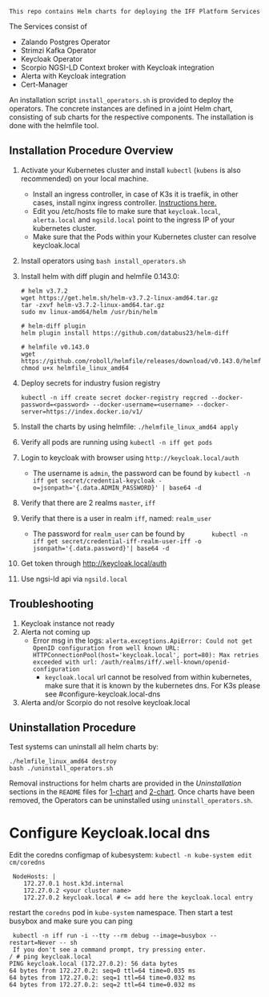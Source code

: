 ```
This repo contains Helm charts for deploying the IFF Platform Services
```

The Services consist of

* Zalando Postgres Operator
* Strimzi Kafka Operator
* Keycloak Operator
* Scorpio NGSI-LD Context broker with Keycloak integration
* Alerta with Keycloak integration
* Cert-Manager

An installation script `install_operators.sh` is provided to deploy the operators. The concrete instances are defined in a joint Helm chart, consisting of sub charts for the respective components. The installation is done with the helmfile tool.

## Installation Procedure Overview

1. Activate your Kubernetes cluster and install `kubectl` (`kubens` is also recommended) on your local machine.

   * Install an ingress controller, in case of K3s it is traefik, in other cases, install nginx ingress controller. [Instructions here.](https://kubernetes.github.io/ingress-nginx/deploy/#quick-start)
   * Edit you /etc/hosts file to make sure that `keycloak.local`, `alerta.local` and `ngsild.local` point to the ingress IP of your kubernetes cluster.
   * Make sure that the Pods within your Kubernetes cluster can resolve keycloak.local
2. Install operators using `bash install_operators.sh`
3. Install helm with diff plugin and helmfile 0.143.0:

   ```
   # helm v3.7.2
   wget https://get.helm.sh/helm-v3.7.2-linux-amd64.tar.gz
   tar -zxvf helm-v3.7.2-linux-amd64.tar.gz
   sudo mv linux-amd64/helm /usr/bin/helm

   # helm-diff plugin
   helm plugin install https://github.com/databus23/helm-diff

   # helmfile v0.143.0
   wget https://github.com/roboll/helmfile/releases/download/v0.143.0/helmfile_linux_amd64
   chmod u+x helmfile_linux_amd64
   ```
4. Deploy secrets for industry fusion registry

   ```
   kubectl -n iff create secret docker-registry regcred --docker-password=<password> --docker-username=<username> --docker-server=https://index.docker.io/v1/
   ```
5. Install the charts by using helmfile: `./helmfile_linux_amd64 apply`
6. Verify all pods are running using `kubectl -n iff get pods`
7. Login to keycloak with browser using `http://keycloak.local/auth`

   * The username is `admin`, the password can be found by `kubectl -n iff get secret/credential-keycloak -o=jsonpath='{.data.ADMIN_PASSWORD}' | base64 -d`
8. Verify that there are 2 realms `master`, `iff`
9. Verify that there is a user in realm `iff`, named: `realm_user`

   * The password for `realm_user` can be found by  `		kubectl -n iff get secret/credential-iff-realm-user-iff -o jsonpath='{.data.password}'| base64 -d`
10. Get token through http://keycloak.local/auth
11. Use ngsi-ld api via `ngsild.local`

## Troubleshooting

1. Keycloak instance not ready
2. Alerta not coming up
   * Error msg in the logs: `alerta.exceptions.ApiError: Could not get OpenID configuration from well known URL: HTTPConnectionPool(host='keycloak.local', port=80): Max retries exceeded with url: /auth/realms/iff/.well-known/openid-configuration`
     * `keycloak.local` url cannot be resolved from within kubernetes, make sure that it is known by the kubernetes dns. For K3s please see #configure-keycloak.local-dns
3. Alerta and/or Scorpio do not resolve keycloak.local

## Uninstallation Procedure

Test systems can uninstall all helm charts by:

```
./helmfile_linux_amd64 destroy
bash ./uninstall_operators.sh
```

Removal instructions for helm charts are provided in the *Uninstallation* sections in the `README` files for [1-chart](1-chart/README.md#uninstallation) and [2-chart](2-chart/README.md#uninstallation). Once charts have been removed, the Operators can be uninstalled using `uninstall_operators.sh`.

# Configure Keycloak.local dns

Edit the coredns configmap of kubesystem:
`kubectl -n kube-system edit cm/coredns`

```
 NodeHosts: |
    172.27.0.1 host.k3d.internal
    172.27.0.2 <your cluster name>
    172.27.0.2 keycloak.local # <= add here the keycloak.local entry
```

restart the `coredns` pod in `kube-system` namespace. Then start a test busybox and make sure you can ping

```
 kubectl -n iff run -i --tty --rm debug --image=busybox --restart=Never -- sh
 If you don't see a command prompt, try pressing enter.
/ # ping keycloak.local
PING keycloak.local (172.27.0.2): 56 data bytes
64 bytes from 172.27.0.2: seq=0 ttl=64 time=0.035 ms
64 bytes from 172.27.0.2: seq=1 ttl=64 time=0.032 ms
64 bytes from 172.27.0.2: seq=2 ttl=64 time=0.032 ms

```
